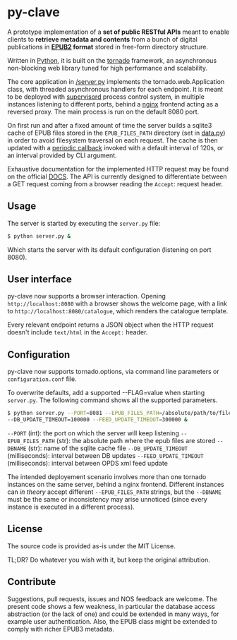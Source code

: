 py-clave
========

A prototype implementation of a **set of public RESTful APIs** meant to enable clients to **retrieve metadata and contents** from a bunch of digital publications in **[EPUB2](http://idpf.org/epub/201) format** stored in free-form directory structure.

Written in [Python](http://www.python.org), it is built on the [tornado](http://www.tornadoweb.org/en/stable/) framework, an asynchronous non-blocking web library tuned for high performance and scalability.

The core application in [/server.py](https://github.com/gabalese/py-clave/blob/master/server.py) implements the tornado.web.Application class, with threaded asynchronous handlers for each endpoint. It is meant to be deployed with [supervisord](http://supervisord.org/) process control system, in multiple instances listening to different ports, behind a [nginx](http://nginx.org/) frontend acting as a reversed proxy. The main process is run on the default 8080 port.

On first run and after a fixed amount of time the server builds a sqlite3 cache of EPUB files stored in the `EPUB_FILES_PATH` directory (set in [data.py](https://github.com/gabalese/py-clave/blob/master/data/data.py)) in order to avoid filesystem traversal on each request. The cache is then updated with a [periodic callback](http://www.tornadoweb.org/en/stable/ioloop.html#tornado.ioloop.PeriodicCallback) invoked with a default interval of 120s, or an interval provided by CLI argument.

Exhaustive documentation for the implemented HTTP request may be found on the official [DOCS](http://docs.pyclave.apiary.io/). The API is currently designed to differentiate between a GET request coming from a browser reading the `Accept`: request header.

Usage
-----

The server is started by executing the `server.py` file:

```bash
$ python server.py &
```

Which starts the server with its default configuration (listening on port 8080).

User interface
--------------

py-clave now supports a browser interaction. Opening `http://localhost:8080` with a browser shows the welcome page, with a link to `http://localhost:8080/catalogue`, which renders the catalogue template.

Every relevant endpoint returns a JSON object when the HTTP request doesn't include `text/html` in the `Accept:` header.

Configuration
-------------

py-clave now supports tornado.options, via command line parameters or `configuration.conf` file.

To overwrite defaults, add a supported --FLAG=value when starting `server.py`. The following command shows all the supported parameters.

```bash
$ python server.py --PORT=8081 --EPUB_FILES_PATH=/absolute/path/to/files/directory --DBNAME=name.sql \
--DB_UPDATE_TIMEOUT=100000 --FEED_UPDATE_TIMEOUT=300000 &
```

`--PORT` (int): the port on which the server will keep listening
`--EPUB_FILES_PATH` (str): the absolute path where the epub files are stored
`--DBNAME` (str): name of the sqlite cache file
`--DB_UPDATE_TIMEOUT` (milliseconds): interval between DB updates
`--FEED_UPDATE_TIMEOUT` (milliseconds): interval between OPDS xml feed update

The intended deployement scenario involves more than one tornado instances on the same server, behind a nginx frontend. Different instances can *in theory* accept different `--EPUB_FILES_PATH` strings, but the `--DBNAME` must be the same or inconsistency may arise unnoticed (since every instance is executed in a different process).

License
-------

The source code is provided as-is under the MIT License.

TL;DR? Do whatever you wish with it, but keep the original attribution.

Contribute
----------

Suggestions, pull requests, issues and NOS feedback are welcome. The present code shows a few weakness, in particular the database access abstraction (or the lack of one) and could be extended in many ways, for example user authentication. Also, the EPUB class might be extended to comply with richer EPUB3 metadata.
